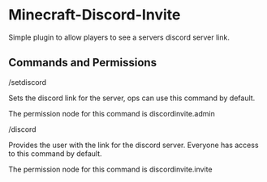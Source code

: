 # Minecraft-Discord-Invite
Simple plugin to allow players to see a servers discord server link.

## Commands and Permissions
/setdiscord <link>

Sets the discord link for the server, ops can use this command by default. 

The permission node for this command is discordinvite.admin

/discord

Provides the user with the link for the discord server. Everyone has access to this command by default.

The permission node for this command is discordinvite.invite
